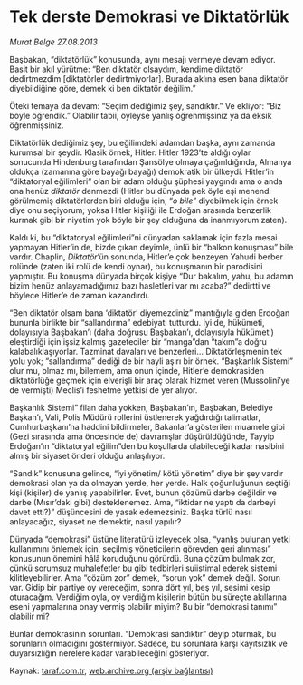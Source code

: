 # Tek derste Demokrasi ve Diktatörlük

*Murat Belge 27.08.2013*

<div class="yazi"><p>Başbakan, “diktatörlük” konusunda, aynı mesajı vermeye devam ediyor. Basit bir akıl yürütme: “Ben diktatör olsaydım, kendime diktatör dedirtmezdim [diktatörler dedirtmiyorlar]. Burada aklına esen bana diktatör diyebildiğine göre, demek ki ben diktatör değilim.”</p>
<p>Öteki temaya da devam: “Seçim dediğimiz şey, sandıktır.” Ve ekliyor: “Biz böyle öğrendik.” Olabilir tabii, öyleyse yanlış öğrenmişsiniz ya da eksik öğrenmişsiniz.</p>
<p>Diktatörlük dediğimiz şey, bu eğilimdeki adamdan başka, aynı zamanda kurumsal bir şeydir. Klasik örnek, Hitler. Hitler 1923’te aldığı oylar sonucunda Hindenburg tarafından Şansölye olmaya çağırıldığında, Almanya oldukça (zamanına göre bayağı bayağı) demokratik bir ülkeydi. Hitler’in “diktatoryal eğilimleri” olan bir adam olduğu şüphesi yaygındı ama o anda ona henüz <i>diktatör</i> denmezdi (Hitler bu dünyada pek öyle eşi menendi görülmemiş diktatörlerden biri olduğu için, “<i>o bile</i>” diyebilmek için örnek diye onu seçiyorum; yoksa Hitler kişiliği ile Erdoğan arasında benzerlik kurmak gibi bir niyetim yok  böyle bir şey olduğuna da inanmıyorum zaten).</p>
<p>Kaldı ki, bu “diktatoryal eğilimleri”ni dünyadan saklamak için fazla mesai yapmayan Hitler’in de, bizde çıkan deyimle, ünlü bir “balkon konuşması” bile vardır. Chaplin, <i>Diktatör</i>’ün sonunda, Hitler’e çok benzeyen Yahudi berber rolünde (zaten iki rolü de kendi oynar), bu konuşmanın bir parodisini yapmıştır. Bu konuşma dünyada birçok kişiye “Dur bakalım, yahu, bu adamın bizim henüz anlayamadığımız bazı hasletleri var mı acaba?” dedirtti ve böylece Hitler’e de zaman kazandırdı.</p>
<p>“Ben diktatör olsam bana ‘diktatör’ diyemezdiniz” mantığıyla giden Erdoğan bununla birlikte bir “sallandırma” edebiyatı tutturdu. İyi de, hükümeti, dolayısıyla Başbakan’ı (daha doğrusu Başbakan’ı, dolayısıyla hükümeti) eleştirdiği için işsiz kalmış gazeteciler bir “manga”dan “takım”a doğru kalabalıklaşıyorlar. Tazminat davaları ve benzerleri... Diktatörleşmenin tek yolu yok; “sallandırma” dediği de bir hayli aşırı bir örnek. “Başkanlık Sistemi” olur mu, olmaz mı, bilemem, ama onun içinde, Hitler’e demokrasiden diktatörlüğe geçmek için elverişli bir araç olarak hizmet veren (Mussolini’ye de vermişti) Meclis’i feshetme yetkisi de yer alıyor. </p>
<p>Başkanlık Sistemi” filan daha yokken, Başbakan’ın, Başbakan, Belediye Başkan’ı, Vali, Polis Müdürü rollerini üstlenerek yağdırdığı talimatlar, Cumhurbaşkanı’na haddini bildirmeler, Bakanlar’a gösterilen muamele gibi (Gezi sırasında ama öncesinde de) davranışlar düşürüldüğünde, Tayyip Erdoğan’ın “diktatoryal eğilim”den bu koşullarda olabileceği kadar nasibini almış bir siyaset önderi olduğu anlaşılıyor.</p>
<p>“Sandık” konusuna gelince, “iyi yönetim/ kötü yönetim” diye bir şey vardır  demokrasi olan ya da olmayan yerde, her yerde. Halk çoğunluğunun seçtiği kişi (kişiler) de yanlış yapabilirler. Evet, bunun çözümü darbe değildir ve darbe (Mısır’daki gibi) desteklenemez. Ama, “iktidar ne yaptı da darbeyi davet etti?)” düşüncesini de yasak edemezsiniz. Başka türlü nasıl anlayacağız, siyaset ne demektir, nasıl yapılır?</p>
<p>Dünyada “demokrasi” üstüne literatürü izleyecek olsa, “yanlış bulunan yetki kullanımını önlemek için, seçilmiş yöneticilerin görevden geri alınması” konusunun önemini hâlâ koruduğunu görürdü. Buna çözüm bulmak zor, çünkü sorumsuz muhalefetler bu gibi tedbirleri suiistimal ederek sistemi kilitleyebilirler. Ama “çözüm zor” demek, “sorun yok” demek değil. Sorun var. Gidip bir partiye oy vereceğim, sonra dört yıl, beş yıl, sesimi kesip oturacağım. Verdiğim oyla, oy verdiğim kişilerin bütün bu süreçte akıllarına eseni yapmalarına onay vermiş olabilir miyim? Bu bir “demokrasi tanımı” olabilir mi?</p>
<p>Bunlar demokrasinin sorunları. “Demokrasi sandıktır” deyip oturmak, bu sorunların olmadığını göstermiyor. Sadece, bu sorunlara karşı kayıtsızlık ve duyarsızlığın nerelere kadar varabileceğini gösteriyor.</p>
</div>

Kaynak: [taraf.com.tr](http://www.taraf.com.tr:80/murat-belge/makale-tek-derste-demokrasi-ve-diktatorluk.htm), [web.archive.org (arşiv bağlantısı)](http://web.archive.org/web/20130829030403/http://www.taraf.com.tr:80/murat-belge/makale-tek-derste-demokrasi-ve-diktatorluk.htm)
